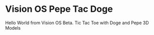 # Vision OS Pepe Tac Doge
 Hello World from Vision OS Beta. Tic Tac Toe with Doge and Pepe 3D Models
